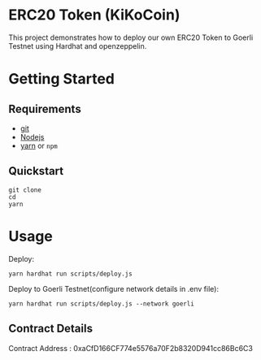 # ERC20 Token (KiKoCoin)

This project demonstrates how to deploy our own ERC20 Token to Goerli Testnet using Hardhat and openzeppelin.

# Getting Started

## Requirements

- [git](https://git-scm.com/book/en/v2/Getting-Started-Installing-Git)
- [Nodejs](https://nodejs.org/en/)
- [yarn](https://yarnpkg.com/getting-started/install) or `npm`

## Quickstart

```
git clone 
cd 
yarn
```

# Usage

Deploy:

```
yarn hardhat run scripts/deploy.js
```

Deploy to Goerli Testnet(configure network details in .env file): 

```
yarn hardhat run scripts/deploy.js --network goerli
```

## Contract Details

Contract Address : 0xaCfD166CF774e5576a70F2b8320D941cc86Bc6C3
